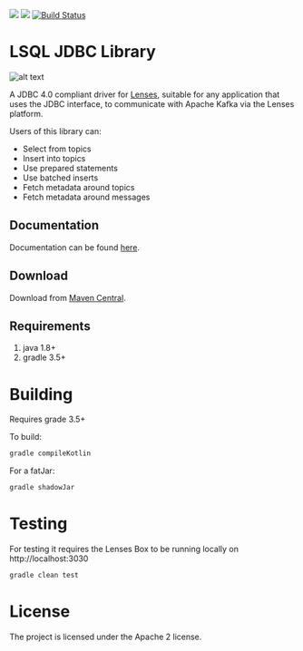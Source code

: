 [<img src="https://img.shields.io/badge/docs--orange.svg?"/>](http://lenses.stream/dev/jdbc/index.html)
[<img src="https://img.shields.io/maven-central/v/com.landoop/lenses-jdbc.svg?label=latest%20release"/>](http://search.maven.org/#search%7Cga%7C1%7Ca%3A%22lenses-jdbc%22)
[![Build Status](https://travis-ci.org/Landoop/lenses-jdbc.png?branch=master)](https://travis-ci.org/Landoop/lenses-jdbc)

# LSQL JDBC Library

![alt text][logo]

[logo]: https://github.com/Landoop/lenses-jdbc/blob/master/LSQL_JDBC.jpg "LENSES JDBC for Apache Kafka"


A JDBC 4.0 compliant driver for [Lenses](https://www.landoop.com/kafka-lenses/), suitable for any application that uses the JDBC interface, to communicate with Apache Kafka via the Lenses platform.

Users of this library can:

* Select from topics
* Insert into topics
* Use prepared statements
* Use batched inserts
* Fetch metadata around topics
* Fetch metadata around messages

## Documentation

Documentation can be found [here](http://lenses.stream/dev/jdbc/index.html).

## Download

Download from [Maven Central](http://search.maven.org/#search%7Cgav%7C1%7Cg%3A%22com.landoop%22%20AND%20a%3A%22lenses-jdbc%22).

## Requirements

1. java 1.8+
2. gradle 3.5+

# Building

Requires grade 3.5+

To build:

```bash
gradle compileKotlin
```

For a fatJar:

```bash
gradle shadowJar
```

# Testing
For testing it requires the Lenses Box to be running locally on http://localhost:3030

```bash
gradle clean test
```

# License

The project is licensed under the Apache 2 license.
